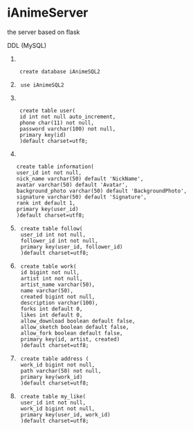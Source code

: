 # iAnimeServer
the server based on flask

DDL (MySQL)

1.  
     
        create database iAnimeSQL2

2.      
        use iAnimeSQL2

3. 

        create table user(
        id int not null auto_increment,
        phone char(11) not null,
        password varchar(100) not null,
        primary key(id)
        )default charset=utf8;
   
4. 

       create table information(
       user_id int not null,
       nick_name varchar(50) default 'NickName',
       avatar varchar(50) default 'Avatar',
       background_photo varchar(50) default 'BackgroundPhoto',
       signature varchar(50) default 'Signature',
       rank int default 1,
       primary key(user_id)
       )default charset=utf8;

5. 
        create table follow(
        user_id int not null,
        follower_id int not null,
        primary key(user_id, follower_id)
        )default charset=utf8;
        
6. 
        create table work(
        id bigint not null,
        artist int not null,
        artist_name varchar(50),
        name varchar(50),
        created bigint not null,
        description varchar(100),
        forks int default 0,
        likes int default 0,
        allow_download boolean default false,
        allow_sketch boolean default false,
        allow_fork boolean default false,
        primary key(id, artist, created)
        )default charset=utf8;
        
7.
        create table address (
        work_id bigint not null,
        path varchar(50) not null,
        primary key(work_id)
        )default charset=utf8;
        
8.
        create table my_like(
        user_id int not null,
        work_id bigint not null,
        primary key(user_id, work_id)
        )default charset=utf8;


